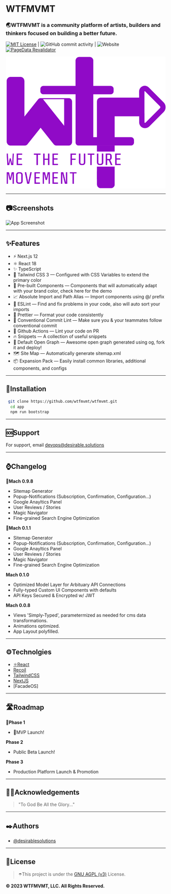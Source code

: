 
# WTFMVMT

### 🌏WTFMVMT is a community platform of artists, builders and thinkers focused on building a better future.

 [![MIT License](https://img.shields.io/badge/License-MIT-purple.svg)](https://choosealicense.com/licenses/mit/) | ![GitHub commit activity](https://img.shields.io/github/commit-activity/w/wtfmvmt/wtfmvmt?color=purple&label=activity&logo=github&logoColor=yellow&style=plastic) | ![Website](https://img.shields.io/website?down_color=red&down_message=fuck%21&label=status&logo=git&logoColor=yellow&up_message=systems%20online&url=https%3A%2F%2Fwtfmvmt.com) [![PageData Revalidator](https://github.com/wtfmvmt/wtfmvmt/actions/workflows/revalidator.yaml/badge.svg)](https://github.com/wtfmvmt/wtfmvmt/actions/workflows/revalidator.yaml)

<img src="./docs/logo.png" />

---

## 📷Screenshots

![App Screenshot](https://via.placeholder.com/468x300?text=App+Screenshot+Here)

---

## ✨Features

* ⚡️ Next.js 12
* ⚛️ React 18
* ✨ TypeScript
* 💨 Tailwind CSS 3 — Configured with CSS Variables to extend the primary color
* 💎 Pre-built Components — Components that will automatically adapt with your brand color, check here for the demo
* 📈 Absolute Import and Path Alias — Import components using @/ prefix
* 📏 ESLint — Find and fix problems in your code, also will auto sort your imports
* 💖 Prettier — Format your code consistently
* 🤖 Conventional Commit Lint — Make sure you & your teammates follow conventional commit
* 👷 Github Actions — Lint your code on PR
* 🔥 Snippets — A collection of useful snippets
* 👀 Default Open Graph — Awesome open graph generated using og, fork it and deploy!
* 🗺 Site Map — Automatically generate sitemap.xml
* 📦 Expansion Pack — Easily install common libraries, additional components, and configs
---


## 🔨Installation


```bash
 git clone https://github.com/wtfmvmt/wtfmvmt.git
  cd app
  npm run bootstrap
```

---
    
## 🆘Support

For support, email devops@desirable.solutions

---

## ⌚Changelog

**🎉Mach 0.9.8**
* Sitemap Generator
* Popup-Notifications (Subscription, Confirmation, Configuration...)
* Google Anayltics Panel
* User Reviews / Stories
* Magic Navigator
* Fine-grained Search Engine Optimization



**🎉Mach 0.1.1**
* Sitemap Generator
* Popup-Notifications (Subscription, Confirmation, Configuration...)
* Google Anayltics Panel
* User Reviews / Stories
* Magic Navigator
* Fine-grained Search Engine Optimization


**Mach 0.1.0**
* Optimized Model Layer for Arbituary API Connections
* Fully-typed Custom UI Components with defaults
* API Keys Secured & Encrypted w/ JWT 
  

**Mach 0.0.8**
* Views 'Simply-Typed', parametermized as needed for cms data transformations. 
* Animations optimized. 
* App Layout polyfilled. 

---

## ⚙️Technolgies
* [⚛️React]()
* [Recoil]()
* [TailwindCSS]()
* [NextJS]()
* [FacadeOS] 
  
---

## 🛣️Roadmap

📍**Phase 1**  
* 🎉MVP Launch!
  
**Phase 2**
* Public Beta Launch! 

**Phase 3**
* Production Platform Launch & Promotion 

---

## 🙏🏿Acknowledgements

 > "To God Be All the Glory..." 

---

## ✒️Authors

* [@desirablesolutions](https://www.github.com/desirablesolutions)

---
## 📜License

> ☂️This project is under the [GNU AGPL (v3)](https://choosealicense.com/licenses/agpl-3.0/) License. 

**©️ 2023 WTFMVMT, LLC. All Rights Reserved.**

